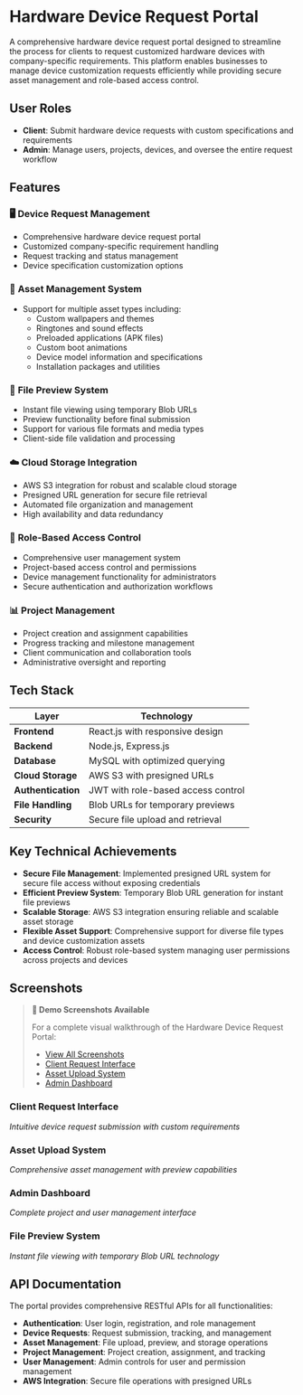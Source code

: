 # **Hardware Device Request Portal**

A comprehensive hardware device request portal designed to streamline the process for clients to request customized hardware devices with company-specific requirements. This platform enables businesses to manage device customization requests efficiently while providing secure asset management and role-based access control.

## User Roles

- **Client**: Submit hardware device requests with custom specifications and requirements
- **Admin**: Manage users, projects, devices, and oversee the entire request workflow

## Features

### 🖥️ **Device Request Management**
- Comprehensive hardware device request portal
- Customized company-specific requirement handling
- Request tracking and status management
- Device specification customization options

### 📁 **Asset Management System**
- Support for multiple asset types including:
  - Custom wallpapers and themes
  - Ringtones and sound effects
  - Preloaded applications (APK files)
  - Custom boot animations
  - Device model information and specifications
  - Installation packages and utilities

### 👀 **File Preview System**
- Instant file viewing using temporary Blob URLs
- Preview functionality before final submission
- Support for various file formats and media types
- Client-side file validation and processing

### ☁️ **Cloud Storage Integration**
- AWS S3 integration for robust and scalable cloud storage
- Presigned URL generation for secure file retrieval
- Automated file organization and management
- High availability and data redundancy

### 🔐 **Role-Based Access Control**
- Comprehensive user management system
- Project-based access control and permissions
- Device management functionality for administrators
- Secure authentication and authorization workflows

### 📊 **Project Management**
- Project creation and assignment capabilities
- Progress tracking and milestone management
- Client communication and collaboration tools
- Administrative oversight and reporting

## Tech Stack

| Layer              | Technology                           |
|-------------------|--------------------------------------|
| **Frontend**       | React.js with responsive design      |
| **Backend**        | Node.js, Express.js                 |
| **Database**       | MySQL with optimized querying       |
| **Cloud Storage**  | AWS S3 with presigned URLs          |
| **Authentication** | JWT with role-based access control  |
| **File Handling**  | Blob URLs for temporary previews    |
| **Security**       | Secure file upload and retrieval    |

## Key Technical Achievements

- **Secure File Management**: Implemented presigned URL system for secure file access without exposing credentials
- **Efficient Preview System**: Temporary Blob URL generation for instant file previews
- **Scalable Storage**: AWS S3 integration ensuring reliable and scalable asset storage
- **Flexible Asset Support**: Comprehensive support for diverse file types and device customization assets
- **Access Control**: Robust role-based system managing user permissions across projects and devices

## Screenshots

> **📸 Demo Screenshots Available**
> 
> For a complete visual walkthrough of the Hardware Device Request Portal:
> - [View All Screenshots](https://your-image-hosting-service.com/device-portal-screenshots) 
> - [Client Request Interface](https://your-image-hosting-service.com/client-demo)
> - [Asset Upload System](https://your-image-hosting-service.com/asset-upload-demo)
> - [Admin Dashboard](https://your-image-hosting-service.com/admin-demo)

### Client Request Interface
*Intuitive device request submission with custom requirements*

### Asset Upload System
*Comprehensive asset management with preview capabilities*

### Admin Dashboard  
*Complete project and user management interface*

### File Preview System
*Instant file viewing with temporary Blob URL technology*

## API Documentation

The portal provides comprehensive RESTful APIs for all functionalities:

- **Authentication**: User login, registration, and role management
- **Device Requests**: Request submission, tracking, and management
- **Asset Management**: File upload, preview, and storage operations
- **Project Management**: Project creation, assignment, and tracking
- **User Management**: Admin controls for user and permission management
- **AWS Integration**: Secure file operations with presigned URLs
